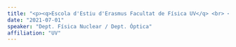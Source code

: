 ```yaml
---
title: "<p><q>Escola d'Estiu d'Erasmus Facultat de Física UV</q> <br> <a href='https://www.youtube.com/playlist?list=PLhqIAu_fUeP5XiKfoidMrvPqqwyNiw7Fl'>Computación Cuantica; Inteligencia Artificial y Neurociencia; Ciencia de Datos en Física; Experimentación en Física Nuclear; Holografía y Optica Adaptativa</a></p>"
date: "2021-07-01"
speaker: "Dept. Física Nuclear / Dept. Óptica"
affiliation: "UV"
---
```

